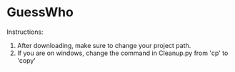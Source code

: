 # GuessWho
Instructions:

1) After downloading, make sure to change your project path.
2) If you are on windows, change the command in Cleanup.py from 'cp' to 'copy'